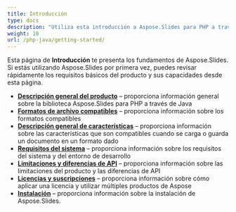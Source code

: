 ```yaml
---
title: Introducción
type: docs
description: "Utiliza esta introducción a Aspose.Slides para PHP a través de los fundamentos de Java para comenzar a realizar el valor de Aspose.Slides para tu negocio."
weight: 10
url: /php-java/getting-started/
---
```


Esta página de **Introducción** te presenta los fundamentos de Aspose.Slides. Si estás utilizando Aspose.Slides por primera vez, puedes revisar rápidamente los requisitos básicos del producto y sus capacidades desde esta página.

- [**Descripción general del producto**](/slides/php-java/product-overview/) – proporciona información general sobre la biblioteca Aspose.Slides para PHP a través de Java
- [**Formatos de archivo compatibles**](/slides/php-java/supported-file-formats/) – proporciona información sobre los formatos compatibles
- [**Descripción general de características**](/slides/php-java/features-overview/) – proporciona información sobre las características que son compatibles cuando se carga o guarda un documento en un formato dado
- [**Requisitos del sistema**](/slides/php-java/system-requirements/) – proporciona información sobre los requisitos del sistema y del entorno de desarrollo
- [**Limitaciones y diferencias de API**](/slides/php-java/limitations-and-api-differences/) – proporciona información sobre las limitaciones del producto y las diferencias de API
- [**Licencias y suscripciones**](/slides/php-java/licensing) – proporciona información sobre cómo aplicar una licencia y utilizar múltiples productos de Aspose
- [**Instalación**](/slides/php-java/installation/) – proporciona información sobre la instalación de Aspose.Slides.